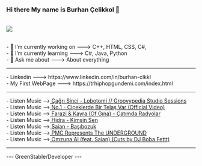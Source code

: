 ### Hi there My name is Burhan Çelikkol 👋     
 <br> <img src="https://fantazya.org/wp-content/uploads/2016/01/eminem-gif">
 
 <br>- 🔭 I’m currently working on ---> C++, HTML, CSS, C#, 
 <br>- 🌱 I’m currently learning   ---> C#, Java, Python
 <br>- 💬 Ask me about             ---> About everything
<hr>
 - Linkedin         ---> https://www.linkedin.com/in/burhan-clkkl
 <br>- My First WebPage ---> https://trhiphopgundemi.com/index.html
<hr>
 - Listen Music --><a href="https://youtu.be/KHM67EpqwPA?list=RDKHM67EpqwPA"> Çağrı Sinci - Lobotomi // Groovypedia Studio Sessions  </a>
 <br>- Listen Music --><a href="https://youtu.be/V5MxQSFsxS4"> No.1 - Çiçeklerde Bir Telaş Var (Official Video)  </a>
 <br>- Listen Music --><a href="https://www.youtube.com/watch?v=WfFpwt4nEo0"> Farazi & Kayra (Of Gına) - Çatımda Radyolar  </a>
 <br>- Listen Music --><a href="https://www.youtube.com/watch?v=2HqwVCw27_Y"> Hidra - Kimsin Sen  </a>
 <br> - Listen Music --><a href="https://www.youtube.com/watch?v=kmVnP7B9Kd4"> Saian - Başıbozuk  </a>
 <br> - Listen Music --><a href="https://www.youtube.com/watch?v=hL4pKAqF4ng"> PMC Represents The UNDERGROUND </a>
 <br> - Listen Music --><a href="https://www.youtube.com/watch?v=r6OpYW-vT-Y"> Omzuna Al (feat. Saian) (Cuts by DJ Boba Fettt) </a>
<hr>
 <p text-align="center"> ---  GreenStable/Developer  --- </p>



